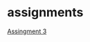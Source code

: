 # assignments

[Assingment 3](https://github.com/Juliandeleeuw/assignments/blob/master/assignment3%20(3).ipynb)
